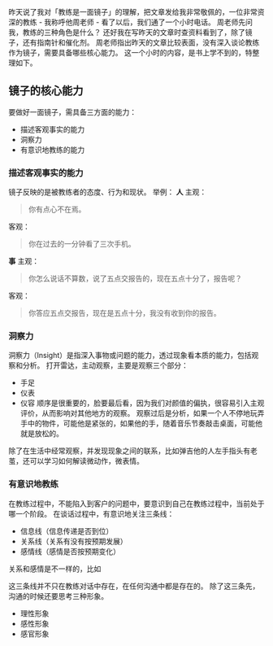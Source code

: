 昨天说了我对「教练是一面镜子」的理解，把文章发给我非常敬佩的，一位非常资深的教练 - 我称呼他周老师 - 看了以后，我们通了一个小时电话。
周老师先问我，教练的三种角色是什么？
还好我在写昨天的文章时查资料看到了，除了镜子，还有指南针和催化剂。
周老师指出昨天的文章比较表面，没有深入谈论教练作为镜子，需要具备哪些核心能力。
这一个小时的内容，是书上学不到的，特整理如下。

## 镜子的核心能力
要做好一面镜子，需具备三方面的能力：
* 描述客观事实的能力
* 洞察力
* 有意识地教练的能力

### 描述客观事实的能力
镜子反映的是被教练者的态度、行为和现状。
举例：
**人**
主观：
>你有点心不在焉。

客观：
>你在过去的一分钟看了三次手机。

**事**
主观：
>你怎么说话不算数，说了五点交报告的，现在五点十分了，报告呢？

客观：
>你答应五点交报告，现在是五点十分，我没有收到你的报告。

### 洞察力
洞察力（Insight）是指深入事物或问题的能力，透过现象看本质的能力，包括观察和分析。
打开雷达，主动观察，主要是观察三个部分：
* 手足
* 仪表
* 仪容
顺序是很重要的，脸要最后看，因为我们对颜值的偏执，很容易引入主观评价，从而影响对其他地方的观察。
观察过后是分析，如果一个人不停地玩弄手中的物件，可能他是紧张的，如果他的手，随着音乐节奏敲击桌面，可能他就是放松的。

除了在生活中经常观察，并发现现象之间的联系，比如弹吉他的人左手指头有老茧，还可以学习如何解读微动作，微表情。

### 有意识地教练
在教练过程中，不能陷入到客户的问题中，要意识到自己在教练过程中，当前处于哪一个阶段。
在谈话过程中，有意识地关注三条线：
* 信息线（信息传递是否到位）
* 关系线（关系有没有按预期发展）
* 感情线（感情是否按预期变化）

关系和感情是不一样的，比如

这三条线并不只在教练对话中存在，在任何沟通中都是存在的。
除了这三条先，沟通的时候还要思考三种形象。
* 理性形象
* 感性形象
* 感官形象